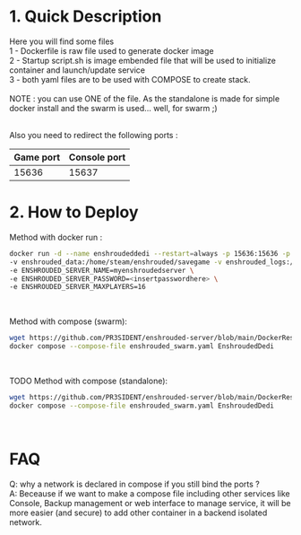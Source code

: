 # 1. Quick Description

Here you will find some files<br>
    1 - Dockerfile is raw file used to generate docker image<br>
    2 - Startup script.sh is image embended file that will be used to initialize container and launch/update service<br>
    3 - both yaml files are to be used with COMPOSE to create stack.<br>
<br>
NOTE : you can use ONE of the file. As the standalone is made for simple docker install and the swarm is used... well, for swarm ;)<br>
<br>

Also you need to redirect the following ports :<br>

| Game port | Console port |
|-----------|--------------|
|   15636   |     15637    |
 
# 2. How to Deploy

Method with docker run : <br>
```bash
docker run -d --name enshroudeddedi --restart=always -p 15636:15636 -p 15637:15667 \
-v enshrouded_data:/home/steam/enshrouded/savegame -v enshrouded_logs:/home/steam/enshrouded/logs \
-e ENSHROUDED_SERVER_NAME=myenshroudedserver \
-e ENSHROUDED_SERVER_PASSWORD=<insertpasswordhere> \
-e ENSHROUDED_SERVER_MAXPLAYERS=16
```
<br>

Method with compose  (swarm):<br>
```bash
wget https://github.com/PR3SIDENT/enshrouded-server/blob/main/DockerRessources/enshrouded_swarm.yaml
docker compose --compose-file enshrouded_swarm.yaml EnshroudedDedi
```
<br>

TODO Method with compose (standalone):<br>
```bash
wget https://github.com/PR3SIDENT/enshrouded-server/blob/main/DockerRessources/enshrouded_standalone.yaml
docker compose --compose-file enshrouded_swarm.yaml EnshroudedDedi
```
<br>

# FAQ

Q: why a network is declared in compose if you still bind the ports ?<br>
A: Beceause if we want to make a compose file including other services like Console, Backup management or web interface to manage service,
it will be more easier (and secure) to add other container in a backend isolated network.
